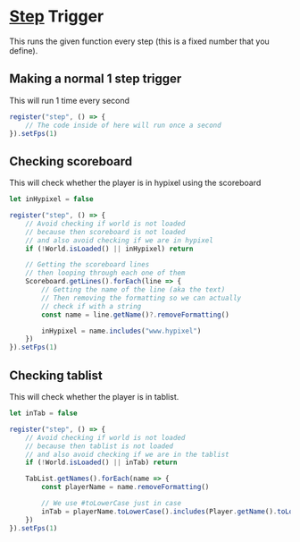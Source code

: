 # [Step](https://www.chattriggers.com/javadocs/-chat-triggers/com.chattriggers.ctjs.engine/-i-register/register-step.html) Trigger
This runs the given function every step (this is a fixed number that you define).<br>

## Making a normal 1 step trigger
This will run 1 time every second
```js
register("step", () => {
    // The code inside of here will run once a second
}).setFps(1)
```

## Checking scoreboard
This will check whether the player is in hypixel using the scoreboard
```js
let inHypixel = false

register("step", () => {
    // Avoid checking if world is not loaded
    // because then scoreboard is not loaded
    // and also avoid checking if we are in hypixel
    if (!World.isLoaded() || inHypixel) return

    // Getting the scoreboard lines
    // then looping through each one of them
    Scoreboard.getLines().forEach(line => {
        // Getting the name of the line (aka the text)
        // Then removing the formatting so we can actually
        // check if with a string
        const name = line.getName()?.removeFormatting()

        inHypixel = name.includes("www.hypixel")
    })
}).setFps(1)
```

## Checking tablist
This will check whether the player is in tablist.
```js
let inTab = false

register("step", () => {
    // Avoid checking if world is not loaded
    // because then tablist is not loaded
    // and also avoid checking if we are in the tablist
    if (!World.isLoaded() || inTab) return

    TabList.getNames().forEach(name => {
        const playerName = name.removeFormatting()

        // We use #toLowerCase just in case
        inTab = playerName.toLowerCase().includes(Player.getName().toLowerCase())
    })
}).setFps(1)
```